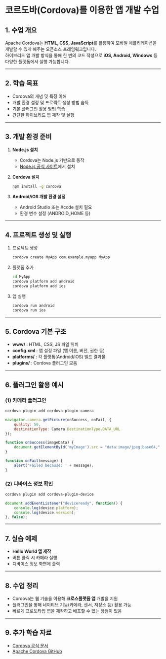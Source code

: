# 코르도바(Cordova)를 이용한 앱 개발 수업

## 1. 수업 개요
Apache Cordova는 **HTML, CSS, JavaScript**를 활용하여 모바일 애플리케이션을 개발할 수 있게 해주는 오픈소스 프레임워크입니다.  
하이브리드 앱 개발 방식을 통해 한 번의 코드 작성으로 **iOS, Android, Windows** 등 다양한 플랫폼에서 실행 가능합니다.

---

## 2. 학습 목표
- Cordova의 개념 및 특징 이해
- 개발 환경 설정 및 프로젝트 생성 방법 습득
- 기본 플러그인 활용 방법 학습
- 간단한 하이브리드 앱 제작 및 실행

---

## 3. 개발 환경 준비
1. **Node.js 설치**
   - Cordova는 Node.js 기반으로 동작
   - [Node.js 공식 사이트](https://nodejs.org/)에서 설치

2. **Cordova 설치**
   ```bash
   npm install -g cordova
   ```

3. **Android/iOS 개발 환경 설정**
   - Android Studio 또는 Xcode 설치 필요
   - 환경 변수 설정 (ANDROID_HOME 등)

---

## 4. 프로젝트 생성 및 실행
1. 프로젝트 생성
   ```bash
   cordova create MyApp com.example.myapp MyApp
   ```

2. 플랫폼 추가
   ```bash
   cd MyApp
   cordova platform add android
   cordova platform add ios
   ```

3. 앱 실행
   ```bash
   cordova run android
   cordova run ios
   ```

---

## 5. Cordova 기본 구조
- **www/** : HTML, CSS, JS 파일 위치
- **config.xml** : 앱 설정 파일 (앱 이름, 버전, 권한 등)
- **platforms/** : 각 플랫폼(Android/iOS) 빌드 결과물
- **plugins/** : Cordova 플러그인 모음

---

## 6. 플러그인 활용 예시
### (1) 카메라 플러그인
```bash
cordova plugin add cordova-plugin-camera
```

```javascript
navigator.camera.getPicture(onSuccess, onFail, {
    quality: 50,
    destinationType: Camera.DestinationType.DATA_URL
});

function onSuccess(imageData) {
    document.getElementById('myImage').src = "data:image/jpeg;base64," + imageData;
}

function onFail(message) {
    alert('Failed because: ' + message);
}
```

### (2) 디바이스 정보 확인
```bash
cordova plugin add cordova-plugin-device
```

```javascript
document.addEventListener("deviceready", function() {
    console.log(device.platform);
    console.log(device.version);
}, false);
```

---

## 7. 실습 예제
- **Hello World 앱 제작**
- 버튼 클릭 시 카메라 실행
- 디바이스 정보 화면에 출력

---

## 8. 수업 정리
- Cordova는 웹 기술을 이용해 **크로스플랫폼 앱** 개발을 지원
- 플러그인을 통해 네이티브 기능(카메라, 센서, 저장소 등) 활용 가능
- 빠르게 프로토타입 앱을 제작하고 배포할 수 있는 장점이 있음

---

## 9. 추가 학습 자료
- [Cordova 공식 문서](https://cordova.apache.org/docs/en/latest/)
- [Apache Cordova GitHub](https://github.com/apache/cordova)
